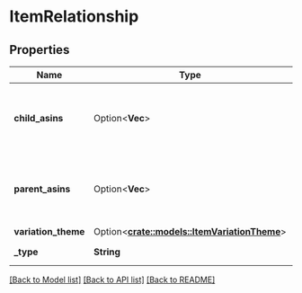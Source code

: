 # ItemRelationship

## Properties

Name | Type | Description | Notes
------------ | ------------- | ------------- | -------------
**child_asins** | Option<**Vec<String>**> | Identifiers (ASINs) of the related items that are children of this item. | [optional]
**parent_asins** | Option<**Vec<String>**> | Identifiers (ASINs) of the related items that are parents of this item. | [optional]
**variation_theme** | Option<[**crate::models::ItemVariationTheme**](ItemVariationTheme.md)> |  | [optional]
**_type** | **String** | Type of relationship. | 

[[Back to Model list]](../README.md#documentation-for-models) [[Back to API list]](../README.md#documentation-for-api-endpoints) [[Back to README]](../README.md)


